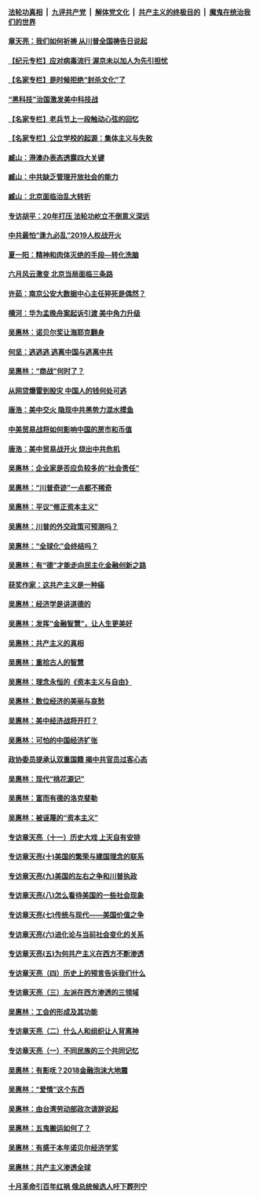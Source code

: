 

####  [法轮功真相](../../../../basic/blob/master/README.md?t=06251302) &nbsp;|&nbsp; [九评共产党](../../../../9ping.md/blob/master/README.md?t=06251302) &nbsp;|&nbsp; [解体党文化](../../../../jtdwh.md/blob/master/README.md?t=06251302)  &nbsp;|&nbsp; [共产主义的终极目的](../../../../gczydzjmd.md/blob/master/README.md?t=06251302) &nbsp;|&nbsp; [魔鬼在统治我们的世界](../../../../mgztzwmdsj.md/blob/master/README.md?t=06251302) 

#### [章天亮：我们如何祈祷 从川普全国祷告日说起](../pages/nsc423/n11944627.md?t=06251302) 

#### [【纪元专栏】应对病毒流行 渥京未以加人为先引担忧](../pages/nsc423/n11875714.md?t=06251302) 

#### [【名家专栏】是时候拒绝“封杀文化”了](../pages/nsc423/n11814093.md?t=06251302) 

#### [“黑科技”治国激发美中科技战](../pages/nsc423/n11638056.md?t=06251302) 

#### [【名家专栏】老兵节上一段触动心弦的回忆](../pages/nsc423/n11646016.md?t=06251302) 

#### [【名家专栏】公立学校的起源：集体主义与失败](../pages/nsc423/n11601833.md?t=06251302) 

#### [臧山：港澳办表态透露四大关键](../pages/nsc423/n11421628.md?t=06251302) 

#### [臧山：中共缺乏管理开放社会的能力](../pages/nsc423/n11407457.md?t=06251302) 

#### [臧山：北京面临治乱大转折](../pages/nsc423/n11406895.md?t=06251302) 

#### [专访胡平：20年打压 法轮功屹立不倒意义深远](../pages/nsc423/n11398800.md?t=06251302) 

#### [中共最怕“逢九必乱”2019人权战开火](../pages/nsc423/n11385248.md?t=06251302) 

#### [夏一阳：精神和肉体灭绝的手段—转化洗脑](../pages/nsc423/n11368250.md?t=06251302) 

#### [六月风云激变 北京当局面临三条路](../pages/nsc423/n11313668.md?t=06251302) 

#### [许茹：南京公安大数据中心主任猝死是偶然？](../pages/nsc423/n11064744.md?t=06251302) 

#### [横河：华为孟晚舟案起诉引渡 美中角力升级](../pages/nsc423/n11027230.md?t=06251302) 

#### [吴惠林：诺贝尔奖让海耶克翻身](../pages/nsc423/n10890049.md?t=06251302) 

#### [何坚：逃逃逃 逃离中国与逃离中共](../pages/nsc423/n10592891.md?t=06251302) 

#### [吴惠林：“商战”何时了？](../pages/nsc423/n10573558.md?t=06251302) 

#### [从网贷爆雷到股灾 中国人的钱何处可逃](../pages/nsc423/n10572800.md?t=06251302) 

#### [唐浩：美中交火 隐现中共黑势力混水摸鱼](../pages/nsc423/n10544040.md?t=06251302) 

#### [中美贸易战将如何影响中国的房市和币值](../pages/nsc423/n10543697.md?t=06251302) 

#### [唐浩：美中贸易战开火 烧出中共危机](../pages/nsc423/n10540126.md?t=06251302) 

#### [吴惠林：企业家是否应负较多的“社会责任”](../pages/nsc423/n10535022.md?t=06251302) 

#### [吴惠林：“川普奇迹”一点都不稀奇](../pages/nsc423/n10512808.md?t=06251302) 

#### [吴惠林：平议“修正资本主义”](../pages/nsc423/n10495724.md?t=06251302) 

#### [吴惠林：川普的外交政策可预测吗？](../pages/nsc423/n10462387.md?t=06251302) 

#### [吴惠林：“全球化”会终结吗？](../pages/nsc423/n10452838.md?t=06251302) 

#### [吴惠林：有“德”才能走向民主化金融创新之路](../pages/nsc423/n10432292.md?t=06251302) 

#### [获奖作家：这共产主义是一种癌](../pages/nsc423/n10431541.md?t=06251302) 

#### [吴惠林：经济学是讲道德的](../pages/nsc423/n10398014.md?t=06251302) 

#### [吴惠林：发挥“金融智慧”，让人生更美好](../pages/nsc423/n10375019.md?t=06251302) 

#### [吴惠林：共产主义的真相](../pages/nsc423/n10351394.md?t=06251302) 

#### [吴惠林：重拾古人的智慧](../pages/nsc423/n10337691.md?t=06251302) 

#### [吴惠林：理念永恒的《资本主义与自由》](../pages/nsc423/n10316274.md?t=06251302) 

#### [吴惠林：数位经济的美丽与哀愁](../pages/nsc423/n10292946.md?t=06251302) 

#### [吴惠林：美中经济战将开打？](../pages/nsc423/n10258825.md?t=06251302) 

#### [吴惠林：可怕的中国经济扩张](../pages/nsc423/n10219147.md?t=06251302) 

#### [政协委员提承认双重国籍 揭中共官员过客心态](../pages/nsc423/n10208809.md?t=06251302) 

#### [吴惠林：现代“桃花源记”](../pages/nsc423/n10185234.md?t=06251302) 

#### [吴惠林：富而有德的洛克斐勒](../pages/nsc423/n10142264.md?t=06251302) 

#### [吴惠林：被诬蔑的“资本主义”](../pages/nsc423/n10124816.md?t=06251302) 

#### [专访章天亮（十一）历史大戏 上天自有安排](../pages/nsc423/n10094905.md?t=06251302) 

#### [专访章天亮(十)美国的繁荣与建国理念的联系](../pages/nsc423/n10094899.md?t=06251302) 

#### [专访章天亮(九)美国的左右之争和川普执政](../pages/nsc423/n10094889.md?t=06251302) 

#### [专访章天亮(八)怎么看待美国的一些社会现象](../pages/nsc423/n10094857.md?t=06251302) 

#### [专访章天亮(七)传统与现代——美国价值之争](../pages/nsc423/n10093140.md?t=06251302) 

#### [专访章天亮(六)进化论与当前社会变化的关系](../pages/nsc423/n10092036.md?t=06251302) 

#### [专访章天亮(五)为何共产主义在西方不断渗透](../pages/nsc423/n10083620.md?t=06251302) 

#### [专访章天亮（四）历史上的预言告诉我们什么](../pages/nsc423/n10083606.md?t=06251302) 

#### [专访章天亮（三）左派在西方渗透的三领域](../pages/nsc423/n10081115.md?t=06251302) 

#### [吴惠林：工会的形成及其功能](../pages/nsc423/n10080633.md?t=06251302) 

#### [专访章天亮（二）什么人和组织让人背离神](../pages/nsc423/n10076637.md?t=06251302) 

#### [专访章天亮（一）不同民族的三个共同记忆](../pages/nsc423/n10074188.md?t=06251302) 

#### [吴惠林：有影呒？2018金融泡沫大地震](../pages/nsc423/n10040534.md?t=06251302) 

#### [吴惠林：“爱情”这个东西](../pages/nsc423/n10019423.md?t=06251302) 

#### [吴惠林：由台湾劳动部政次请辞说起](../pages/nsc423/n9979679.md?t=06251302) 

#### [吴惠林：五鬼搬运如何了？](../pages/nsc423/n9925338.md?t=06251302) 

#### [吴惠林：有感于本年诺贝尔经济学奖](../pages/nsc423/n9871883.md?t=06251302) 

#### [吴惠林：共产主义渗透全球](../pages/nsc423/n9812748.md?t=06251302) 

#### [十月革命引百年红祸 俄总统候选人吁下葬列宁](../pages/nsc423/n9810182.md?t=06251302) 

